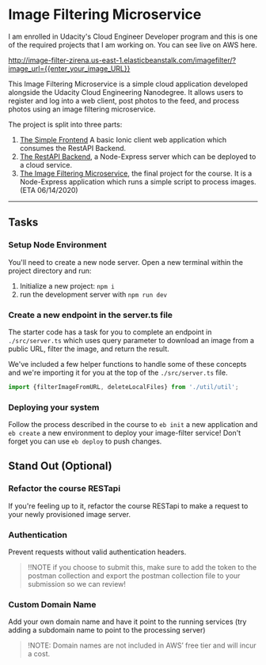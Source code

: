 # Image Filtering Microservice

I am enrolled in Udacity's Cloud Engineer Developer program and this is one of the required projects that I am working on.
You can see live on AWS here.

http://image-filter-zirena.us-east-1.elasticbeanstalk.com/imagefilter/?image_url={{enter_your_image_URL}}

This Image Filtering Microservice is a simple cloud application developed alongside the Udacity Cloud Engineering Nanodegree. It allows users to register and log into a web client, post photos to the feed, and process photos using an image filtering microservice.

The project is split into three parts:
1. [The Simple Frontend](https://github.com/Josh-Zirena/c2-frontend)
A basic Ionic client web application which consumes the RestAPI Backend. 
2. [The RestAPI Backend](https://github.com/Josh-Zirena/udacity-c2-restapi), a Node-Express server which can be deployed to a cloud service.
3. [The Image Filtering Microservice](github.com/Josh-Zirena/c2-image-filtering), the final project for the course. It is a Node-Express application which runs a simple script to process images. (ETA 06/14/2020)
***


## Tasks

### Setup Node Environment

You'll need to create a new node server. Open a new terminal within the project directory and run:

1. Initialize a new project: `npm i`
2. run the development server with `npm run dev`

### Create a new endpoint in the server.ts file

The starter code has a task for you to complete an endpoint in `./src/server.ts` which uses query parameter to download an image from a public URL, filter the image, and return the result.

We've included a few helper functions to handle some of these concepts and we're importing it for you at the top of the `./src/server.ts`  file.

```typescript
import {filterImageFromURL, deleteLocalFiles} from './util/util';
```

### Deploying your system

Follow the process described in the course to `eb init` a new application and `eb create` a new environment to deploy your image-filter service! Don't forget you can use `eb deploy` to push changes.

## Stand Out (Optional)

### Refactor the course RESTapi

If you're feeling up to it, refactor the course RESTapi to make a request to your newly provisioned image server.

### Authentication

Prevent requests without valid authentication headers.
> !!NOTE if you choose to submit this, make sure to add the token to the postman collection and export the postman collection file to your submission so we can review!

### Custom Domain Name

Add your own domain name and have it point to the running services (try adding a subdomain name to point to the processing server)
> !NOTE: Domain names are not included in AWS’ free tier and will incur a cost.
